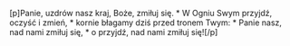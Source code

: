 [p]Panie, uzdrów nasz kraj, Boże, zmiłuj się. * W Ogniu Swym przyjdź, oczyść i zmień, * kornie błagamy dziś przed tronem Twym: * Panie nasz, nad nami zmiłuj się, * o przyjdź, nad nami zmiłuj się![/p]